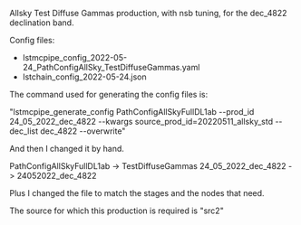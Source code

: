 Allsky Test Diffuse Gammas production, with nsb tuning, for the dec_4822 declination band.

Config files:
- lstmcpipe_config_2022-05-24_PathConfigAllSky_TestDiffuseGammas.yaml
- lstchain_config_2022-05-24.json

The command used for generating the config files is:

"lstmcpipe_generate_config PathConfigAllSkyFullDL1ab --prod_id 24_05_2022_dec_4822 --kwargs source_prod_id=20220511_allsky_std --dec_list dec_4822 --overwrite"

And then I changed it by hand.

PathConfigAllSkyFullDL1ab  -> TestDiffuseGammas
24_05_2022_dec_4822 -> 24052022_dec_4822

Plus I changed the file to match the stages and the nodes that need.

The source for which this production is required is "src2"
